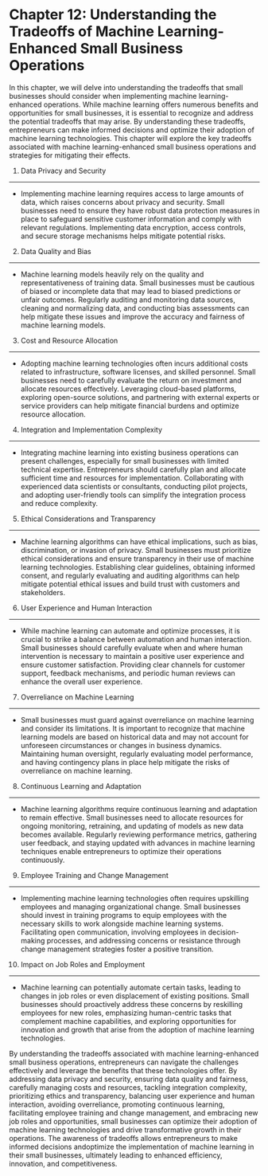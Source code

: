 Chapter 12: Understanding the Tradeoffs of Machine Learning-Enhanced Small Business Operations
==============================================================================================

In this chapter, we will delve into understanding the tradeoffs that small businesses should consider when implementing machine learning-enhanced operations. While machine learning offers numerous benefits and opportunities for small businesses, it is essential to recognize and address the potential tradeoffs that may arise. By understanding these tradeoffs, entrepreneurs can make informed decisions and optimize their adoption of machine learning technologies. This chapter will explore the key tradeoffs associated with machine learning-enhanced small business operations and strategies for mitigating their effects.

1. Data Privacy and Security
----------------------------

* Implementing machine learning requires access to large amounts of data, which raises concerns about privacy and security. Small businesses need to ensure they have robust data protection measures in place to safeguard sensitive customer information and comply with relevant regulations. Implementing data encryption, access controls, and secure storage mechanisms helps mitigate potential risks.

2. Data Quality and Bias
------------------------

* Machine learning models heavily rely on the quality and representativeness of training data. Small businesses must be cautious of biased or incomplete data that may lead to biased predictions or unfair outcomes. Regularly auditing and monitoring data sources, cleaning and normalizing data, and conducting bias assessments can help mitigate these issues and improve the accuracy and fairness of machine learning models.

3. Cost and Resource Allocation
-------------------------------

* Adopting machine learning technologies often incurs additional costs related to infrastructure, software licenses, and skilled personnel. Small businesses need to carefully evaluate the return on investment and allocate resources effectively. Leveraging cloud-based platforms, exploring open-source solutions, and partnering with external experts or service providers can help mitigate financial burdens and optimize resource allocation.

4. Integration and Implementation Complexity
--------------------------------------------

* Integrating machine learning into existing business operations can present challenges, especially for small businesses with limited technical expertise. Entrepreneurs should carefully plan and allocate sufficient time and resources for implementation. Collaborating with experienced data scientists or consultants, conducting pilot projects, and adopting user-friendly tools can simplify the integration process and reduce complexity.

5. Ethical Considerations and Transparency
------------------------------------------

* Machine learning algorithms can have ethical implications, such as bias, discrimination, or invasion of privacy. Small businesses must prioritize ethical considerations and ensure transparency in their use of machine learning technologies. Establishing clear guidelines, obtaining informed consent, and regularly evaluating and auditing algorithms can help mitigate potential ethical issues and build trust with customers and stakeholders.

6. User Experience and Human Interaction
----------------------------------------

* While machine learning can automate and optimize processes, it is crucial to strike a balance between automation and human interaction. Small businesses should carefully evaluate when and where human intervention is necessary to maintain a positive user experience and ensure customer satisfaction. Providing clear channels for customer support, feedback mechanisms, and periodic human reviews can enhance the overall user experience.

7. Overreliance on Machine Learning
-----------------------------------

* Small businesses must guard against overreliance on machine learning and consider its limitations. It is important to recognize that machine learning models are based on historical data and may not account for unforeseen circumstances or changes in business dynamics. Maintaining human oversight, regularly evaluating model performance, and having contingency plans in place help mitigate the risks of overreliance on machine learning.

8. Continuous Learning and Adaptation
-------------------------------------

* Machine learning algorithms require continuous learning and adaptation to remain effective. Small businesses need to allocate resources for ongoing monitoring, retraining, and updating of models as new data becomes available. Regularly reviewing performance metrics, gathering user feedback, and staying updated with advances in machine learning techniques enable entrepreneurs to optimize their operations continuously.

9. Employee Training and Change Management
------------------------------------------

* Implementing machine learning technologies often requires upskilling employees and managing organizational change. Small businesses should invest in training programs to equip employees with the necessary skills to work alongside machine learning systems. Facilitating open communication, involving employees in decision-making processes, and addressing concerns or resistance through change management strategies foster a positive transition.

10. Impact on Job Roles and Employment
--------------------------------------

* Machine learning can potentially automate certain tasks, leading to changes in job roles or even displacement of existing positions. Small businesses should proactively address these concerns by reskilling employees for new roles, emphasizing human-centric tasks that complement machine capabilities, and exploring opportunities for innovation and growth that arise from the adoption of machine learning technologies.

By understanding the tradeoffs associated with machine learning-enhanced small business operations, entrepreneurs can navigate the challenges effectively and leverage the benefits that these technologies offer. By addressing data privacy and security, ensuring data quality and fairness, carefully managing costs and resources, tackling integration complexity, prioritizing ethics and transparency, balancing user experience and human interaction, avoiding overreliance, promoting continuous learning, facilitating employee training and change management, and embracing new job roles and opportunities, small businesses can optimize their adoption of machine learning technologies and drive transformative growth in their operations. The awareness of tradeoffs allows entrepreneurs to make informed decisions andoptimize the implementation of machine learning in their small businesses, ultimately leading to enhanced efficiency, innovation, and competitiveness.

